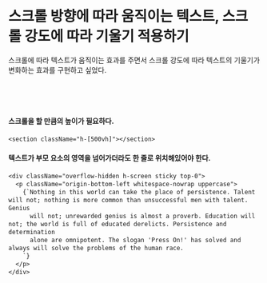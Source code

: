 # 스크롤 방향에 따라 움직이는 텍스트, 스크롤 강도에 따라 기울기 적용하기

스크롤에 따라 텍스트가 움직이는 효과를 주면서 스크롤 강도에 따라 텍스트의 기울기가 변화하는 효과를 구현하고 싶었다.&#x20;

<figure><img src="../.gitbook/assets/스크린샷 2024-11-19 오후 7.00.38.png" alt=""><figcaption><p> </p></figcaption></figure>

<figure><img src="../.gitbook/assets/스크린샷 2024-11-19 오후 6.55.48.png" alt=""><figcaption></figcaption></figure>



#### 스크롤을 할 만큼의 높이가 필요하다.&#x20;

```tsx
<section className="h-[500vh]"></section>
```

#### 텍스트가  부모 요소의 영역을 넘어가더라도 한 줄로 위치해있어야 한다.

```tsx
<div className="overflow-hidden h-screen sticky top-0">
  <p className="origin-bottom-left whitespace-nowrap uppercase">
    {`Nothing in this world can take the place of persistence. Talent will not; nothing is more common than unsuccessful men with talent. Genius
      will not; unrewarded genius is almost a proverb. Education will not; the world is full of educated derelicts. Persistence and determination
      alone are omnipotent. The slogan 'Press On!' has solved and always will solve the problems of the human race.
    `}
  </p>
</div>
```

```tsx
```
